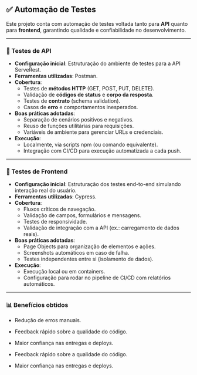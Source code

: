 ## ✅ Automação de Testes

Este projeto conta com automação de testes voltada tanto para **API** quanto para **frontend**, garantindo qualidade e confiabilidade no desenvolvimento.

---

### 🔹 Testes de API
- **Configuração inicial**: Estruturação do ambiente de testes para a API ServeRest.
- **Ferramentas utilizadas**: Postman.
- **Cobertura**:
  - Testes de **métodos HTTP** (GET, POST, PUT, DELETE).
  - Validação de **códigos de status** e **corpo da resposta**.
  - Testes de **contrato** (schema validation).
  - Casos de **erro** e comportamentos inesperados.
- **Boas práticas adotadas**:
  - Separação de cenários positivos e negativos.
  - Reuso de funções utilitárias para requisições.
  - Variáveis de ambiente para gerenciar URLs e credenciais.
- **Execução**:
  - Localmente, via scripts npm (ou comando equivalente).
  - Integração com CI/CD para execução automatizada a cada push.

---

### 🔹 Testes de Frontend
- **Configuração inicial**: Estruturação dos testes end-to-end simulando interação real do usuário.
- **Ferramentas utilizadas**: Cypress.
- **Cobertura**:
  - Fluxos críticos de navegação.
  - Validação de campos, formulários e mensagens.
  - Testes de responsividade.
  - Validação de integração com a API (ex.: carregamento de dados reais).
- **Boas práticas adotadas**:
  - Page Objects para organização de elementos e ações.
  - Screenshots automáticos em caso de falha.
  - Testes independentes entre si (isolamento de dados).
- **Execução**:
  - Execução local ou em containers.
  - Configuração para rodar no pipeline de CI/CD com relatórios automáticos.

---

### 📊 Benefícios obtidos
- Redução de erros manuais.
- Feedback rápido sobre a qualidade do código.
- Maior confiança nas entregas e deploys.

- Feedback rápido sobre a qualidade do código.
- Maior confiança nas entregas e deploys.
